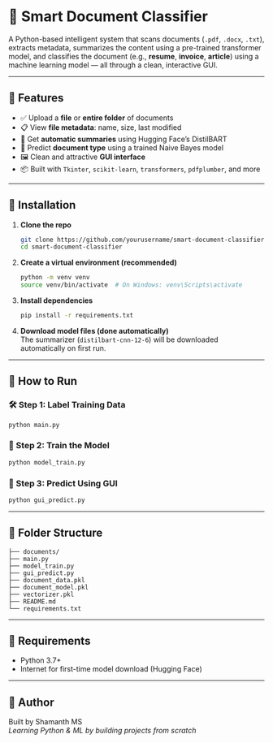 # 🧠 Smart Document Classifier

A Python-based intelligent system that scans documents (`.pdf`, `.docx`, `.txt`), extracts metadata, summarizes the content using a pre-trained transformer model, and classifies the document (e.g., **resume**, **invoice**, **article**) using a machine learning model — all through a clean, interactive GUI.

---

## 📁 Features

- ✅ Upload a **file** or **entire folder** of documents
- 📋 View **file metadata**: name, size, last modified
- 📝 Get **automatic summaries** using Hugging Face’s DistilBART
- 🧠 Predict **document type** using a trained Naive Bayes model
- 🖼️ Clean and attractive **GUI interface**
- 📦 Built with `Tkinter`, `scikit-learn`, `transformers`, `pdfplumber`, and more

---

## 🔧 Installation

1. **Clone the repo**
   ```bash
   git clone https://github.com/yourusername/smart-document-classifier.git
   cd smart-document-classifier
   ```

2. **Create a virtual environment (recommended)**
   ```bash
   python -m venv venv
   source venv/bin/activate  # On Windows: venv\Scripts\activate
   ```

3. **Install dependencies**
   ```bash
   pip install -r requirements.txt
   ```

4. **Download model files (done automatically)**  
   The summarizer (`distilbart-cnn-12-6`) will be downloaded automatically on first run.

---

## 🚀 How to Run

### 🛠️ Step 1: Label Training Data

```bash
python main.py
```

### 🧠 Step 2: Train the Model

```bash
python model_train.py
```

### 🧾 Step 3: Predict Using GUI

```bash
python gui_predict.py
```

---

## 🧱 Folder Structure

```
├── documents/
├── main.py
├── model_train.py
├── gui_predict.py
├── document_data.pkl
├── document_model.pkl
├── vectorizer.pkl
├── README.md
└── requirements.txt
```

---

## 📌 Requirements

- Python 3.7+
- Internet for first-time model download (Hugging Face)

---

## 🙌 Author

Built by Shamanth MS  
*Learning Python & ML by building projects from scratch*